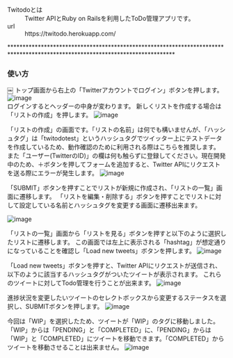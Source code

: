 <dl>
  <dt>Twitodoとは</dt>
  <dd>Twitter APIとRuby on Railsを利用したToDo管理アプリです。</dd>
  <dt>url</dt>
  <dd>https://twitodo.herokuapp.com/</dd>
</dl>
******************************************************************************************************************************

### 使い方
￼
トップ画面から右上の「Twitterアカウントでログイン」ボタンを押します。
![image](https://user-images.githubusercontent.com/55902529/81285587-b7b9ec80-909a-11ea-9a3f-38c581fe961a.png)
<br>
ログインするとヘッダーの中身が変わります。
新しくリストを作成する場合は「リストの作成」を押します。
![image](https://user-images.githubusercontent.com/55902529/81285787-010a3c00-909b-11ea-8a95-1ad057b32ca5.png)

「リストの作成」の画面です。「リストの名前」は何でも構いませんが、「ハッシュタグ」は「twitodotest」というハッシュタグでツイッター上にテストデータを作成しているため、動作確認のために利用される際はこちらを推奨します。
また「ユーザー(TwitterのID)」の欄は何も触らずに登録してください。現在開発中のため、＋ボタンを押してフォームを追加すると、Twitter APIにリクエストを送る際にエラーが発生します。
![image](https://user-images.githubusercontent.com/55902529/81286641-585cdc00-909c-11ea-8443-9c7b0a1c322c.png)

「SUBMIT」ボタンを押すことでリストが新規に作成され、「リストの一覧」画面に遷移します。
「リストを編集・削除する」ボタンを押すことでリストに対して設定している名前とハッシュタグを変更する画面に遷移出来ます。

![image](https://user-images.githubusercontent.com/55902529/81286893-c903f880-909c-11ea-8283-843e9012ba5f.png)

「リストの一覧」画面から「リストを見る」ボタンを押すと以下のように選択したリストに遷移します。
この画面では左上に表示される「hashtag」が想定通りになっていることを確認し「Load new tweets」ボタンを押します。
![image](https://user-images.githubusercontent.com/55902529/81287480-c9e95a00-909d-11ea-98c8-1aea5f1d6d1c.png)

「Load new tweets」ボタンを押すと、Twitter APIにリクエストが送信され、以下のように該当するハッシュタグがついたツイートが表示されます。
これらのツイートに対してTodo管理を行うことが出来ます。
![image](https://user-images.githubusercontent.com/55902529/81288288-4fb9d500-909f-11ea-9fdc-2ef247c92c6b.png)

進捗状況を変更したいツイートのセレクトボックスから変更するステータスを選択し、SUBMITボタンを押します。
![image](https://user-images.githubusercontent.com/55902529/81288380-80017380-909f-11ea-9c39-1dfc230f4fa3.png)

今回は「WIP」を選択したため、ツイートが「WIP」のタグに移動しました。「WIP」からは「PENDING」と「COMPLETED」に、「PENDING」からは「WIP」と「COMPLETED」にツイートを移動できます。「COMPLETED」からツイートを移動させることは出来ません。
![image](https://user-images.githubusercontent.com/55902529/81288680-16359980-90a0-11ea-8840-1c70acc2be10.png)
